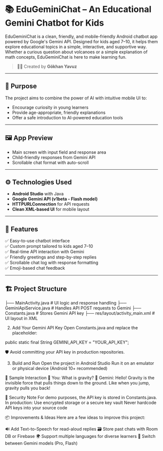 # 📚 EduGeminiChat – An Educational Gemini Chatbot for Kids

EduGeminiChat is a clean, friendly, and mobile-friendly Android chatbot app powered by Google's Gemini API. Designed for kids aged 7–10, it helps them explore educational topics in a simple, interactive, and supportive way. Whether a curious question about volcanoes or a simple explanation of math concepts, EduGeminiChat is here to make learning fun.

> 👨‍💻 Created by **Gökhan Yavuz**

---

## 🎯 Purpose

The project aims to combine the power of AI with intuitive mobile UI to:
- Encourage curiosity in young learners
- Provide age-appropriate, friendly explanations
- Offer a safe introduction to AI-powered education tools

---

## 🖼️ App Preview

- Main screen with input field and response area  
- Child-friendly responses from Gemini API  
- Scrollable chat format with auto-scroll

---

## ⚙️ Technologies Used

- **Android Studio** with Java
- **Google Gemini API (v1beta - Flash model)**
- **HTTPURLConnection** for API requests
- **Clean XML-based UI** for mobile layout

---

## 📲 Features

✅ Easy-to-use chatbot interface  
✅ Custom prompt tailored to kids aged 7–10  
✅ Real-time API interaction with Gemini  
✅ Friendly greetings and step-by-step replies  
✅ Scrollable chat log with response formatting  
✅ Emoji-based chat feedback  

---

## 🏗️ Project Structure

├── MainActivity.java # UI logic and response handling
├── GeminiApiService.java # Handles API POST requests to Gemini
├── Constants.java # Stores Gemini API key
├── res/layout/activity_main.xml # UI layout in XML

2. Add Your Gemini API Key
Open Constants.java and replace the placeholder:

public static final String GEMINI_API_KEY = "YOUR_API_KEY";

🛡️ Avoid committing your API key in production repositories.

3. Build and Run
Open the project in Android Studio
Run it on an emulator or physical device (Android 10+ recommended)

💬 Sample Interaction
👤 You: What is gravity?
🤖 Gemini: Hello! Gravity is the invisible force that pulls things down to the ground. Like when you jump, gravity pulls you back!

🔐 Security Note
For demo purposes, the API key is stored in Constants.java. In production:
Use encrypted storage or a secure key vault
Never hardcode API keys into your source code

📦 Improvements & Ideas
Here are a few ideas to improve this project:

🔊 Add Text-to-Speech for read-aloud replies
🗃️ Store past chats with Room DB or Firebase
🌍 Support multiple languages for diverse learners
🧠 Switch between Gemini models (Pro, Flash)

